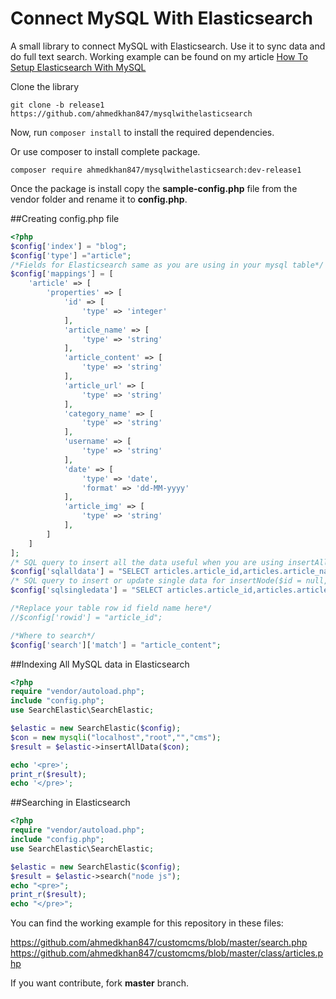 # Connect MySQL With Elasticsearch

A small library to connect MySQL with Elasticsearch. Use it to sync data and do full text search. Working example can be found on my article [How To Setup Elasticsearch With MySQL](https://www.cloudways.com/blog/setup-elasticsearch-with-mysql/)


Clone the library

`git clone -b release1 https://github.com/ahmedkhan847/mysqlwithelasticsearch`

Now, run `composer install` to install the required dependencies. 

Or use composer to install complete package.

`composer require ahmedkhan847/mysqlwithelasticsearch:dev-release1`

Once the package is install copy the **sample-config.php** file from the vendor folder and rename it to **config.php**.

##Creating config.php file

```php
<?php
$config['index'] = "blog";
$config['type'] ="article";
/*Fields for Elasticsearch same as you are using in your mysql table*/
$config['mappings'] = [
    'article' => [
        'properties' => [
            'id' => [
                'type' => 'integer'
            ],
            'article_name' => [
                'type' => 'string'
            ],
            'article_content' => [
                'type' => 'string'
            ],
            'article_url' => [
                'type' => 'string'
            ],
            'category_name' => [
                'type' => 'string'
            ],
            'username' => [
                'type' => 'string'
            ],
            'date' => [
                'type' => 'date',
                'format' => 'dd-MM-yyyy'
            ],
            'article_img' => [
                'type' => 'string'
            ],
        ]
    ]
];
/* SQL query to insert all the data useful when you are using insertAllData($conn) function */
$config['sqlalldata'] = "SELECT articles.article_id,articles.article_name,articles.article_content,articles.img,articles.url,categories.category_name,CONCAT(users.u_fname,' ',users.u_lname) AS username,DATE_FORMAT(articles.date,'%d-%m-%Y') AS dates FROM article INNER JOIN users ON users.user_id = article.user_Id INNER JOIN articles ON articles.article_id = article.article_id INNER JOIN categories ON categories.category_id = articles.category_id ";
/* SQL query to insert or update single data for insertNode($id = null, $con) where id will concated on runtime passed in parameter*/
$config['sqlsingledata'] = "SELECT articles.article_id,articles.article_name,articles.article_content,articles.img,articles.url,categories.category_name,CONCAT(users.u_fname,' ',users.u_lname) AS username,DATE_FORMAT(articles.date,'%d-%m-%Y') AS dates FROM article INNER JOIN users ON users.user_id = article.user_Id INNER JOIN articles ON articles.article_id = article.article_id INNER JOIN categories ON categories.category_id = articles.category_id WHERE articles.article_id =";

/*Replace your table row id field name here*/
//$config['rowid'] = "article_id";

/*Where to search*/
$config['search']['match'] = "article_content";
```

##Indexing All MySQL data in Elasticsearch
```php
<?php
require "vendor/autoload.php";
include "config.php";
use SearchElastic\SearchElastic;

$elastic = new SearchElastic($config);
$con = new mysqli("localhost","root","","cms");
$result = $elastic->insertAllData($con);

echo '<pre>';
print_r($result);
echo '</pre>';
```

##Searching in Elasticsearch
```php
<?php
require "vendor/autoload.php";
include "config.php";
use SearchElastic\SearchElastic;

$elastic = new SearchElastic($config);
$result = $elastic->search("node js");
echo "<pre>";
print_r($result);
echo "</pre>";
```
You can find the working example for this repository in these files:

https://github.com/ahmedkhan847/customcms/blob/master/search.php 
https://github.com/ahmedkhan847/customcms/blob/master/class/articles.php

If you want contribute, fork **master** branch.
